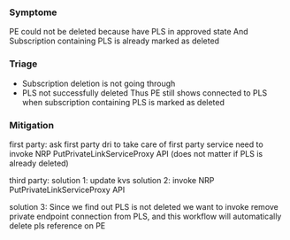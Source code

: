 ### Symptome

PE could not be deleted because have PLS in approved state
And Subscription containing PLS is already marked as deleted
### Triage

- Subscription deletion is not going through
- PLS not successfully deleted
Thus PE still shows connected to PLS when subscription containing PLS is marked as deleted

### Mitigation

first party: ask first party dri to take care of
first party service need to invoke NRP PutPrivateLinkServiceProxy API
(does not matter if PLS is already deleted)

third party:
solution 1: update kvs
solution 2: invoke NRP PutPrivateLinkServiceProxy API

solution 3:
Since we find out PLS is not deleted
we want to invoke remove private endpoint connection from PLS,
and this workflow will automatically delete pls reference on PE

